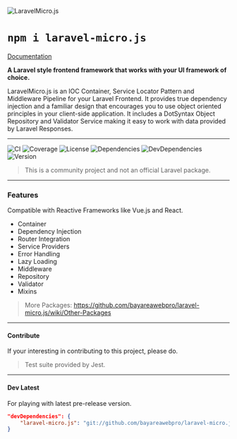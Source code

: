 ![LaravelMicro.js](https://bayareawebpro.github.io/laravel-micro.js/logo.svg)

# `npm i laravel-micro.js`

[Documentation](https://bayareawebpro.github.io/laravel-micro.js/)

**A Laravel style frontend framework that works with your UI framework of choice.**

LaravelMicro.js is an IOC Container, Service Locator Pattern and Middleware Pipeline for your 
Laravel Frontend. It provides true dependency injection and a familiar design that encourages 
you to use object oriented principles in your client-side application.  It includes a DotSyntax 
Object Repository and Validator Service making it easy to work with data provided by 
Laravel Responses.

---

![CI](https://github.com/bayareawebpro/laravel-micro.js/workflows/ci/badge.svg)
![Coverage](https://img.shields.io/badge/Coverage-99-brightgreen.svg)
![License](https://img.shields.io/badge/License-MIT-brightgreen.svg)
![Dependencies](https://img.shields.io/badge/Dependencies-none-brightgreen.svg)
![DevDependencies](https://img.shields.io/badge/DevDependencies-latest-brightgreen.svg)
![Version](https://img.shields.io/badge/Version-1.x-blue.svg)

> This is a community project and not an official Laravel package. 
---

### Features
Compatible with Reactive Frameworks like Vue.js and React.

* Container
* Dependency Injection
* Router Integration
* Service Providers
* Error Handling
* Lazy Loading
* Middleware
* Repository
* Validator
* Mixins

> More Packages: https://github.com/bayareawebpro/laravel-micro.js/wiki/Other-Packages
--- 
#### Contribute
If your interesting in contributing to this project, please do.

> Test suite provided by Jest.

--- 

#### Dev Latest 
For playing with latest pre-release version.
```json
"devDependencies": {
    "laravel-micro.js": "git://github.com/bayareawebpro/laravel-micro.js.git"
}
```